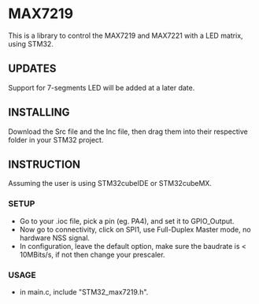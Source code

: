 **MAX7219** 
===
This is a library to control the MAX7219 and MAX7221 with a LED matrix, using STM32. 

**UPDATES** 
-------
Support for 7-segments LED will be added at a later date.

**INSTALLING** 
-------
Download the Src file and the Inc file, then drag them into their respective folder in your STM32 project.

**INSTRUCTION**
-------
Assuming the user is using STM32cubeIDE or STM32cubeMX. 
### **SETUP** 
- Go to your .ioc file, pick a pin (eg. PA4), and set it to GPIO_Output. 
- Now go to connectivity, click on SPI1, use Full-Duplex Master mode, no hardware NSS signal. 
- In configuration, leave the default option, make sure the baudrate is < 10MBits/s, if not then change your prescaler. 
### **USAGE**
- in main.c, include "STM32_max7219.h".
